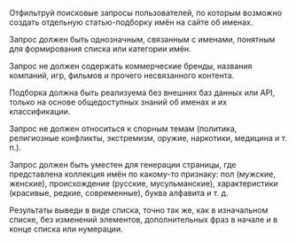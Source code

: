 Отфильтруй поисковые запросы пользователей, по которым возможно создать отдельную статью-подборку имён на сайте об именах.

Запрос должен быть однозначным, связанным с именами, понятным для формирования списка или категории имён.

Запрос не должен содержать коммерческие бренды, названия компаний, игр, фильмов и прочего несвязанного контента.

Подборка должна быть реализуема без внешних баз данных или API, только на основе общедоступных знаний об именах и их классификации.

Запрос не должен относиться к спорным темам (политика, религиозные конфликты, экстремизм, оружие, наркотики, медицина и т. п.).

Запрос должен быть уместен для генерации страницы, где представлена коллекция имён по какому-то признаку: пол (мужские, женские), происхождение (русские, мусульманские), характеристики (красивые, редкие, современные), буква алфавита и т. д.

Результаты выведи в виде списка, точно так же, как в изначальном списке, без изменений элементов, дополнительных фраз в начале и в конце списка или нумерации.
